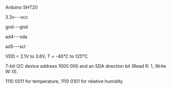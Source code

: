 Arduino		SHT20

3.3v---vcc

gnd---gnd

ad4---sda

ad5---scl


 VDD = 2.1V to 3.6V, T = -40°C to 125°C

7-bit I2C device address 1000 000 and an SDA direction bit (Read R: 1, Write W: 0). 

1110 0011 for temperature, 1110 0101 for relative humidity
